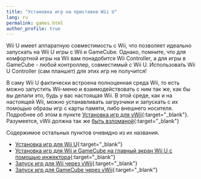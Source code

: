 ```yaml
---
title: "Установка игр на приставке Wii U"
lang: ru
permalink: games.html
author_profile: true
---
```


Wii U имеет аппаратную совместимость с Wii, что позволяет идеально запускать на Wii U игры с Wii и GameCube. Однако, помните, что для комфортной игры на Wii вам понадобится Wii Controller, а для игры в GameCube - любой контроллер, совместимый с Wii U. Использовать Wii U Controller (сам планшет) для этих игр не получится!

В саму Wii U фактически встроена полноценная среда Wii, то есть можно запустить Wii-меню и взаимодействовать с ним так же, как бы вы делали это, будь у вас настоящая Wii. В этой среде, как и на настоящей Wii, можно устанавливать загрузчики и запускать с их помощью образы игр с карты памяти, либо внешнего носителя. Подробнее об этом в пункте [Установка игр для vWii](games-vwii){:target="_blank"}. Разумеется, vWii должна так же [быть взломаной](vwii-modding){:target="_blank"}

<!--Кроме этого, существует другой метод запускать игры от других платформ. Wii U позволяет покупать и устанавливать игры от предыдущих платформ Nintendo через eShop с помощью сервиса Virtual Console. Мы можем воспользоваться этим и встроить в пакет игры-донора свою игру и установить её обычным способом, а затем запускать прямо из меню HOME. Как это делать рассказывается в пункте [Запуск игр из других платформ с помощью встроенного эмулятора](games-inject){:target="_blank"}-->

Содержимое остальных пунктов очевидно из их названия. 

+ [Установка игр для Wii U](games-wiiu){:target="_blank"}
+ [Установка игр для Wii и GameCube на главный экран Wii U с помощью инжектора](games-inject){:target="_blank"}
+ [Запуск игр для Wii через vWii](games-vwii){:target="_blank"}
+ [Запуск игр для GameCube через vWii](games-gc){:target="_blank"}
<!--+ [Запуск игр из других платформ с помощью встроенного эмулятора](games-inject){:target="_blank"}-->